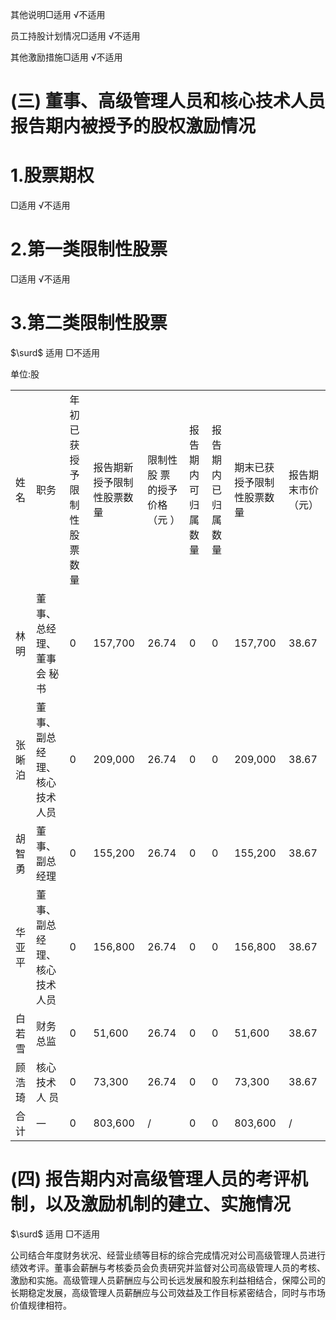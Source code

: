 其他说明□适用 √不适用  

员工持股计划情况□适用 √不适用  

其他激励措施□适用 √不适用  

# (三) 董事、高级管理人员和核心技术人员报告期内被授予的股权激励情况  

# 1.股票期权  

□适用 √不适用  

# 2.第一类限制性股票  

□适用 √不适用  

# 3.第二类限制性股票  

$\surd$ 适用 □不适用  

单位:股  


<html><body><table><tr><td>姓名</td><td>职务</td><td>年初已 获授予 限制性 股票数 量</td><td>报告期新 授予限制 性股票数 量</td><td>限制性股 票的授予 价格（元 ）</td><td>报告 期内 可归 属数 量</td><td>报告 期内 已归 属数 量</td><td>期末已获 授予限制 性股票数 量</td><td>报告期 末市价 （元）</td></tr><tr><td>林明</td><td>董事、总经 理、董事会 秘书</td><td>0</td><td>157,700</td><td>26.74</td><td>0</td><td>0</td><td>157,700</td><td>38.67</td></tr><tr><td>张晰泊</td><td>董事、副总 经理、核心 技术人员</td><td>0</td><td>209,000</td><td>26.74</td><td>0</td><td>0</td><td>209,000</td><td>38.67</td></tr><tr><td>胡智勇</td><td>董事、副总 经理</td><td>0</td><td>155,200</td><td>26.74</td><td>0</td><td>0</td><td>155,200</td><td>38.67</td></tr><tr><td>华亚平</td><td>董事、副总 经理、核心 技术人员</td><td>0</td><td>156,800</td><td>26.74</td><td>0</td><td>0</td><td>156,800</td><td>38.67</td></tr><tr><td>白若雪</td><td>财务总监</td><td>0</td><td>51,600</td><td>26.74</td><td>0</td><td>0</td><td>51,600</td><td>38.67</td></tr><tr><td>顾浩琦</td><td>核心技术人 员</td><td>0</td><td>73,300</td><td>26.74</td><td>0</td><td>0</td><td>73,300</td><td>38.67</td></tr><tr><td>合计</td><td>一</td><td>0</td><td>803,600</td><td>/</td><td>0</td><td>0</td><td>803,600</td><td>/</td></tr></table></body></html>  

# (四) 报告期内对高级管理人员的考评机制，以及激励机制的建立、实施情况  

$\surd$ 适用 □不适用  

公司结合年度财务状况、经营业绩等目标的综合完成情况对公司高级管理人员进行绩效考评。董事会薪酬与考核委员会负责研究并监督对公司高级管理人员的考核、激励和实施。高级管理人员薪酬应与公司长远发展和股东利益相结合，保障公司的长期稳定发展，高级管理人员薪酬应与公司效益及工作目标紧密结合，同时与市场价值规律相符。  
